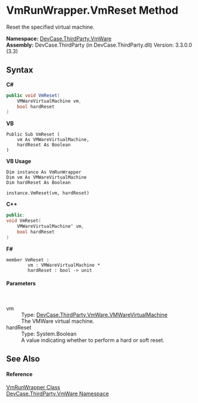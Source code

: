 # VmRunWrapper.VmReset Method 
 

Reset the specified virtual machine.

**Namespace:**&nbsp;<a href="N_DevCase_ThirdParty_VmWare">DevCase.ThirdParty.VmWare</a><br />**Assembly:**&nbsp;DevCase.ThirdParty (in DevCase.ThirdParty.dll) Version: 3.3.0.0 (3.3)

## Syntax

**C#**<br />
``` C#
public void VmReset(
	VMWareVirtualMachine vm,
	bool hardReset
)
```

**VB**<br />
``` VB
Public Sub VmReset ( 
	vm As VMWareVirtualMachine,
	hardReset As Boolean
)
```

**VB Usage**<br />
``` VB Usage
Dim instance As VmRunWrapper
Dim vm As VMWareVirtualMachine
Dim hardReset As Boolean

instance.VmReset(vm, hardReset)
```

**C++**<br />
``` C++
public:
void VmReset(
	VMWareVirtualMachine^ vm, 
	bool hardReset
)
```

**F#**<br />
``` F#
member VmReset : 
        vm : VMWareVirtualMachine * 
        hardReset : bool -> unit 

```


#### Parameters
&nbsp;<dl><dt>vm</dt><dd>Type: <a href="T_DevCase_ThirdParty_VmWare_VMWareVirtualMachine">DevCase.ThirdParty.VmWare.VMWareVirtualMachine</a><br />The VMWare virtual machine.</dd><dt>hardReset</dt><dd>Type: System.Boolean<br />A value indicating whether to perform a hard or soft reset.</dd></dl>

## See Also


#### Reference
<a href="T_DevCase_ThirdParty_VmWare_VmRunWrapper">VmRunWrapper Class</a><br /><a href="N_DevCase_ThirdParty_VmWare">DevCase.ThirdParty.VmWare Namespace</a><br />